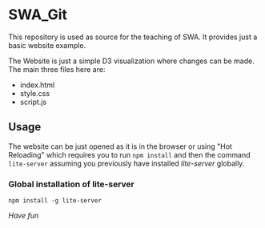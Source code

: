 # SWA_Git
This repository is used as source for the teaching of SWA. It provides just a basic website example.

The Website is just a simple D3 visualization where changes can be made. The main three files here are:
- index.html
- style.css
- script.js

## Usage
The website can be just opened as it is in the browser or using "Hot Reloading" which requires you to run `npm install` and then the command `lite-server` assuming you previously have installed *lite-server* globally. 

### Global installation of lite-server
`npm install -g lite-server`


*Have fun*
